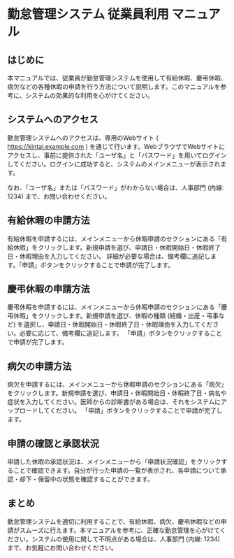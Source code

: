 # 勤怠管理システム 従業員利用 マニュアル

## はじめに

本マニュアルでは、従業員が勤怠管理システムを使用して有給休暇、慶弔休暇、病欠などの各種休暇の申請を行う方法について説明します。このマニュアルを参考に、システムの効果的な利用を心がけてください。

## システムへのアクセス

勤怠管理システムへのアクセスは、専用のWebサイト ( https://kintai.example.com ) を通じて行います。WebブラウザでWebサイトにアクセスし、事前に提供された「ユーザ名」と「パスワード」を用いてログインしてください。ログインに成功すると、システムのメインメニューが表示されます。

なお、「ユーザ名」または「パスワード」がわからない場合は、人事部門 (内線: 1234) まで、お問い合わせください。

## 有給休暇の申請方法

有給休暇を申請するには、メインメニューから休暇申請のセクションにある「有給休暇」をクリックします。新規申請を選び、申請日・休暇開始日・休暇終了日・休暇理由を入力してください。
詳細が必要な場合は、備考欄に追記します。「申請」ボタンをクリックすることで申請が完了します。

## 慶弔休暇の申請方法

慶弔休暇を申請するには、メインメニューから休暇申請のセクションにある「慶弔休暇」をクリックします。新規申請を選び、休暇の種類 (結婚・出産・弔事など) を選択し、申請日・休暇開始日・休暇終了日・休暇理由を入力してください。必要に応じて、備考欄に追記します。
「申請」ボタンをクリックすることで申請が完了します。

## 病欠の申請方法

病欠を申請するには、メインメニューから休暇申請のセクションにある「病欠」をクリックします。新規申請を選び、申請日・休暇開始日・休暇終了日・病名や症状を入力してください。医師からの診断書がある場合は、それをシステムにアップロードしてください。
「申請」ボタンをクリックすることで申請が完了します。

## 申請の確認と承認状況

申請した休暇の承認状況は、メインメニューから「申請状況確認」をクリックすることで確認できます。自分が行った申請の一覧が表示され、各申請について承認・却下・保留中の状態を確認することができます。

## まとめ

勤怠管理システムを適切に利用することで、有給休暇、病欠、慶弔休暇などの申請がスムーズに行えます。本マニュアルを参考に、正確な勤怠管理を心がけてください。システムの使用に関して不明点がある場合は、人事部門 (内線: 1234) まで、お気軽にお問い合わせください。
